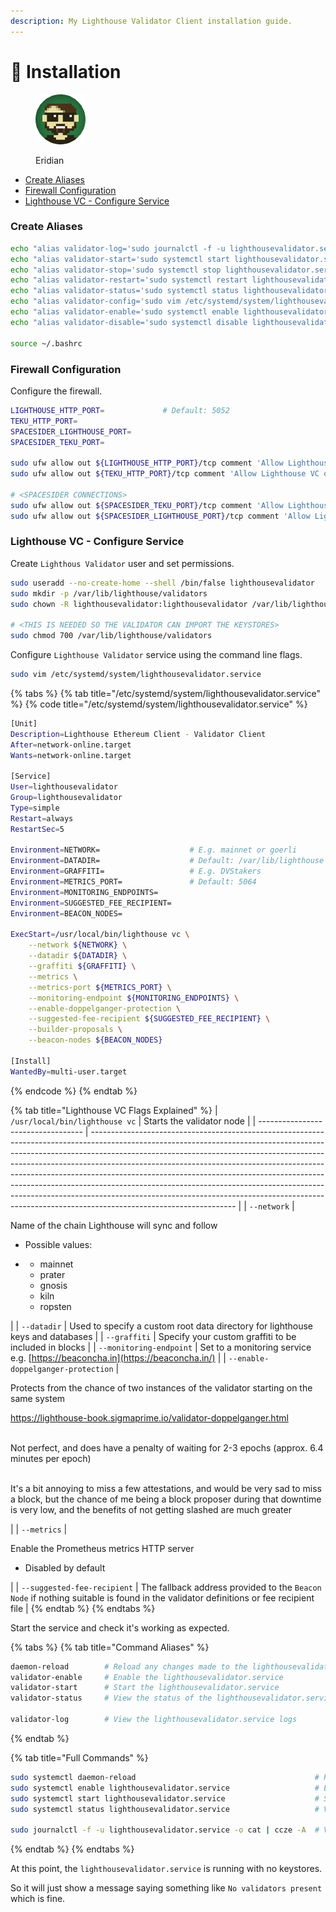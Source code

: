 ```yaml
---
description: My Lighthouse Validator Client installation guide.
---
```


# 💾 Installation

<figure><img src="https://raw.githubusercontent.com/DVStakers/docs/main/.gitbook/assets/Eridian.png" alt=""><figcaption><p>Eridian</p></figcaption></figure>

* [Create Aliases](installation.md#create-aliases)
* [Firewall Configuration](installation.md#firewall-configuration)
* [Lighthouse VC - Configure Service](installation.md#lighthouse-vc-configure-service)

### Create Aliases

```bash
echo "alias validator-log='sudo journalctl -f -u lighthousevalidator.service -o cat | ccze -A'" >> ~/.bashrc
echo "alias validator-start='sudo systemctl start lighthousevalidator.service'" >> ~/.bashrc
echo "alias validator-stop='sudo systemctl stop lighthousevalidator.service'" >> ~/.bashrc
echo "alias validator-restart='sudo systemctl restart lighthousevalidator.service'" >> ~/.bashrc
echo "alias validator-status='sudo systemctl status lighthousevalidator.service'" >> ~/.bashrc
echo "alias validator-config='sudo vim /etc/systemd/system/lighthousevalidator.service'" >> ~/.bashrc
echo "alias validator-enable='sudo systemctl enable lighthousevalidator.service'" >> ~/.bashrc
echo "alias validator-disable='sudo systemctl disable lighthousevalidator.service'" >> ~/.bashrc

source ~/.bashrc
```

### Firewall Configuration

Configure the firewall.

```bash
LIGHTHOUSE_HTTP_PORT=             # Default: 5052         
TEKU_HTTP_PORT=
SPACESIDER_LIGHTHOUSE_PORT=
SPACESIDER_TEKU_PORT=

sudo ufw allow out ${LIGHTHOUSE_HTTP_PORT}/tcp comment 'Allow Lighthouse VC out to Lighthouse BN'
sudo ufw allow out ${TEKU_HTTP_PORT}/tcp comment 'Allow Lighthouse VC out to TEKU BN'

# <SPACESIDER CONNECTIONS>
sudo ufw allow out ${SPACESIDER_TEKU_PORT}/tcp comment 'Allow Lighthouse VC out to Spacesider Teku BN'
sudo ufw allow out ${SPACESIDER_LIGHTHOUSE_PORT}/tcp comment 'Allow Lighthouse VC out to Spacesider Lighthouse BN'
```

### Lighthouse VC - Configure Service

Create `Lighthous Validator` user and set permissions.

```bash
sudo useradd --no-create-home --shell /bin/false lighthousevalidator
sudo mkdir -p /var/lib/lighthouse/validators
sudo chown -R lighthousevalidator:lighthousevalidator /var/lib/lighthouse/validators

# <THIS IS NEEDED SO THE VALIDATOR CAN IMPORT THE KEYSTORES>
sudo chmod 700 /var/lib/lighthouse/validators
```

Configure `Lighthouse Validator` service using the command line flags.

```bash
sudo vim /etc/systemd/system/lighthousevalidator.service
```

{% tabs %}
{% tab title="/etc/systemd/system/lighthousevalidator.service" %}
{% code title="/etc/systemd/system/lighthousevalidator.service" %}
```bash
[Unit]
Description=Lighthouse Ethereum Client - Validator Client
After=network-online.target
Wants=network-online.target

[Service]
User=lighthousevalidator
Group=lighthousevalidator
Type=simple
Restart=always
RestartSec=5

Environment=NETWORK=                    # E.g. mainnet or goerli
Environment=DATADIR=                    # Default: /var/lib/lighthouse
Environment=GRAFFITI=                   # E.g. DVStakers
Environment=METRICS_PORT=               # Default: 5064
Environment=MONITORING_ENDPOINTS=
Environment=SUGGESTED_FEE_RECIPIENT=
Environment=BEACON_NODES=

ExecStart=/usr/local/bin/lighthouse vc \
    --network ${NETWORK} \
    --datadir ${DATADIR} \
    --graffiti ${GRAFFITI} \
    --metrics \
    --metrics-port ${METRICS_PORT} \
    --monitoring-endpoint ${MONITORING_ENDPOINTS} \
    --enable-doppelganger-protection \
    --suggested-fee-recipient ${SUGGESTED_FEE_RECIPIENT} \
    --builder-proposals \
    --beacon-nodes ${BEACON_NODES}

[Install]
WantedBy=multi-user.target
```
{% endcode %}
{% endtab %}

{% tab title="Lighthouse VC Flags Explained" %}
| `/usr/local/bin/lighthouse vc`     | Starts the validator node                                                                                                                                                                                                                                                                                                                                                                                                                                                                                                                                                                              |
| ---------------------------------- | ------------------------------------------------------------------------------------------------------------------------------------------------------------------------------------------------------------------------------------------------------------------------------------------------------------------------------------------------------------------------------------------------------------------------------------------------------------------------------------------------------------------------------------------------------------------------------------------------------ |
| `--network`                        | <p>Name of the chain Lighthouse will sync and follow</p><ul><li>Possible values:</li><li><p></p><ul><li>mainnet</li><li>prater</li><li>gnosis</li><li>kiln</li><li>ropsten</li></ul></li></ul>                                                                                                                                                                                                                                                                                                                                                                                                         |
| `--datadir`                        | Used to specify a custom root data directory for lighthouse keys and databases                                                                                                                                                                                                                                                                                                                                                                                                                                                                                                                         |
| `--graffiti`                       | Specify your custom graffiti to be included in blocks                                                                                                                                                                                                                                                                                                                                                                                                                                                                                                                                                  |
| `--monitoring-endpoint`            | Set to a monitoring service e.g. [https://beaconcha.in](https://beaconcha.in/)                                                                                                                                                                                                                                                                                                                                                                                                                                                                                                                         |
| `--enable-doppelganger-protection` | <p>Protects from the chance of two instances of the validator starting on the same system</p><p><a href="https://lighthouse-book.sigmaprime.io/validator-doppelganger.html">https://lighthouse-book.sigmaprime.io/validator-doppelganger.html</a></p><p><br>Not perfect, and does have a penalty of waiting for 2-3 epochs (approx. 6.4 minutes per epoch)</p><p><br>It's a bit annoying to miss a few attestations, and would be very sad to miss a block, but the chance of me being a block proposer during that downtime is very low, and the benefits of not getting slashed are much greater</p> |
| `--metrics`                        | <p>Enable the Prometheus metrics HTTP server</p><ul><li>Disabled by default</li></ul>                                                                                                                                                                                                                                                                                                                                                                                                                                                                                                                  |
| `--suggested-fee-recipient`        | The fallback address provided to the `Beacon Node` if nothing suitable is found in the validator definitions or fee recipient file                                                                                                                                                                                                                                                                                                                                                                                                                                                                     |
{% endtab %}
{% endtabs %}

Start the service and check it's working as expected.

{% tabs %}
{% tab title="Command Aliases" %}
```bash
daemon-reload        # Reload any changes made to the lighthousevalidator.service
validator-enable     # Enable the lighthousevalidator.service
validator-start      # Start the lighthousevalidator.service
validator-status     # View the status of the lighthousevalidator.service

validator-log        # View the lighthousevalidator.service logs
```
{% endtab %}

{% tab title="Full Commands" %}
```bash
sudo systemctl daemon-reload                                        # Reload any changes made to the lighthousevalidator.service
sudo systemctl enable lighthousevalidator.service                   # Enable the lighthousevalidator.service
sudo systemctl start lighthousevalidator.service                    # Start the lighthousevalidator.service
sudo systemctl status lighthousevalidator.service                   # View the status of the lighthousevalidator.service

sudo journalctl -f -u lighthousevalidator.service -o cat | ccze -A  # View the lighthousevalidator.service logs
```
{% endtab %}
{% endtabs %}

At this point, the `lighthousevalidator.service` is running with no keystores.

So it will just show a message saying something like `No validators present` which is fine.
